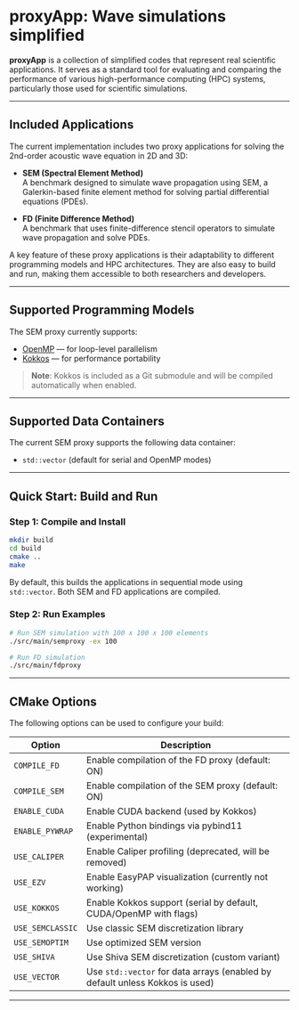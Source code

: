 # proxyApp: Wave simulations simplified

**proxyApp** is a collection of simplified codes that represent real scientific applications. It serves as a standard tool for evaluating and comparing the performance of various high-performance computing (HPC) systems, particularly those used for scientific simulations.

---

## Included Applications

The current implementation includes two proxy applications for solving the 2nd-order acoustic wave equation in 2D and 3D:

- **SEM (Spectral Element Method)**  
  A benchmark designed to simulate wave propagation using SEM, a Galerkin-based finite element method for solving partial differential equations (PDEs).

- **FD (Finite Difference Method)**  
  A benchmark that uses finite-difference stencil operators to simulate wave propagation and solve PDEs.

A key feature of these proxy applications is their adaptability to different programming models and HPC architectures. They are also easy to build and run, making them accessible to both researchers and developers.

---

## Supported Programming Models

The SEM proxy currently supports:

- [OpenMP](https://www.openmp.org/) — for loop-level parallelism
- [Kokkos](https://kokkos.github.io/kokkos-core-wiki/) — for performance portability

> **Note**: Kokkos is included as a Git submodule and will be compiled automatically when enabled.

---

## Supported Data Containers

The current SEM proxy supports the following data container:

- `std::vector` (default for serial and OpenMP modes)

---

## Quick Start: Build and Run

### Step 1: Compile and Install

```sh
mkdir build
cd build
cmake ..
make
```

By default, this builds the applications in sequential mode using `std::vector`. Both SEM and FD applications are compiled.

### Step 2: Run Examples

```sh
# Run SEM simulation with 100 x 100 x 100 elements
./src/main/semproxy -ex 100

# Run FD simulation
./src/main/fdproxy
```

---

## CMake Options

The following options can be used to configure your build:

| Option                 | Description                                                                 |
|------------------------|-----------------------------------------------------------------------------|
| `COMPILE_FD`           | Enable compilation of the FD proxy (default: ON)                            |
| `COMPILE_SEM`          | Enable compilation of the SEM proxy (default: ON)                           |
| `ENABLE_CUDA`          | Enable CUDA backend (used by Kokkos)                                        |
| `ENABLE_PYWRAP`        | Enable Python bindings via pybind11 (experimental)                          |
| `USE_CALIPER`          | Enable Caliper profiling (deprecated, will be removed)                      |
| `USE_EZV`              | Enable EasyPAP visualization (currently not working)                        |
| `USE_KOKKOS`           | Enable Kokkos support (serial by default, CUDA/OpenMP with flags)           |
| `USE_SEMCLASSIC`       | Use classic SEM discretization library                                      |
| `USE_SEMOPTIM`         | Use optimized SEM version                                                   |
| `USE_SHIVA`            | Use Shiva SEM discretization (custom variant)                               |
| `USE_VECTOR`           | Use `std::vector` for data arrays (enabled by default unless Kokkos is used)|

---

